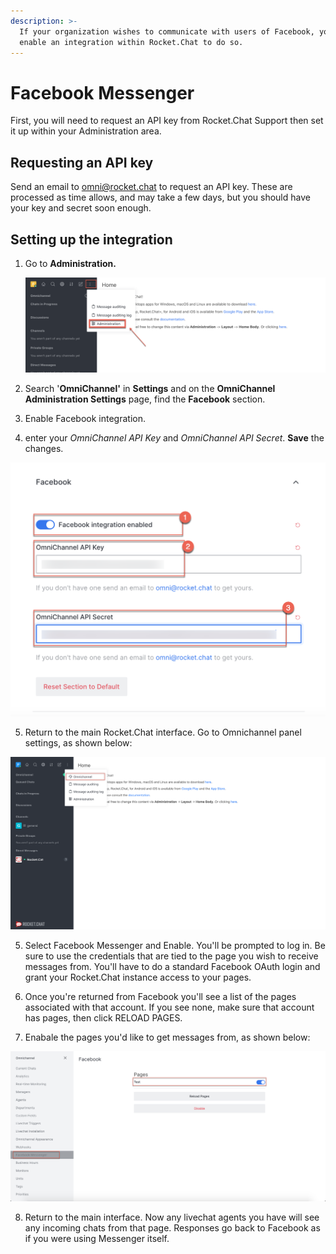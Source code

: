 ```yaml
---
description: >-
  If your organization wishes to communicate with users of Facebook, you can
  enable an integration within Rocket.Chat to do so.
---
```


# Facebook Messenger

First, you will need to request an API key from Rocket.Chat Support then set it up within your Administration area.

## Requesting an API key

Send an email to [omni@rocket.chat](mailto:omni@rocket.chat) to request an API key. These are processed as time allows, and may take a few days, but you should have your key and secret soon enough.

## Setting up the integration

1. Go to **Administration.**

   ![](../../../.gitbook/assets/image%20%2830%29.png)

2. Search '**OmniChannel'** in **Settings** and on the **OmniChannel Administration Settings** page, find the **Facebook** section. 
3. Enable Facebook integration.
4. enter your _OmniChannel API Key_ and _OmniChannel API Secret_. **Save** the changes.

 

![](../../../.gitbook/assets/image%20%2847%29.png)

5. Return to the main Rocket.Chat interface. Go to Omnichannel panel settings, as shown below:

![](../../../.gitbook/assets/0%20%287%29.png)



5. Select Facebook Messenger and  Enable. You'll be prompted to log in. Be sure to use the credentials that are tied to the page you wish to receive messages from. You'll have to do a standard Facebook OAuth login and grant your Rocket.Chat instance access to your pages.

6. Once you're returned from Facebook you'll see a list of the pages associated with that account. If you see none, make sure that account has pages, then click RELOAD PAGES.

7. Enabale the pages you'd like to get messages from, as shown below:

![](../../../.gitbook/assets/image%20%2846%29.png)



8. Return to the main interface. Now any livechat agents you have will see any incoming chats from that page. Responses go back to Facebook as if you were using Messenger itself.

